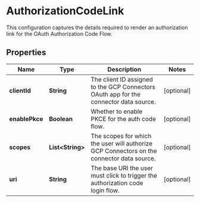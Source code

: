 

# AuthorizationCodeLink

This configuration captures the details required to render an authorization link for the OAuth Authorization Code Flow.

## Properties

| Name | Type | Description | Notes |
|------------ | ------------- | ------------- | -------------|
|**clientId** | **String** | The client ID assigned to the GCP Connectors OAuth app for the connector data source. |  [optional] |
|**enablePkce** | **Boolean** | Whether to enable PKCE for the auth code flow. |  [optional] |
|**scopes** | **List&lt;String&gt;** | The scopes for which the user will authorize GCP Connectors on the connector data source. |  [optional] |
|**uri** | **String** | The base URI the user must click to trigger the authorization code login flow. |  [optional] |



